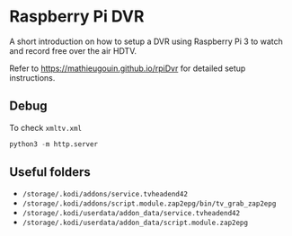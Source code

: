 # Raspberry Pi DVR

A short introduction on how to setup a DVR using Raspberry Pi 3 to watch and record free over the air HDTV.

Refer to https://mathieugouin.github.io/rpiDvr for detailed setup instructions.

## Debug

To check `xmltv.xml`

```py
python3 -m http.server
```

## Useful folders

* `/storage/.kodi/addons/service.tvheadend42`
* `/storage/.kodi/addons/script.module.zap2epg/bin/tv_grab_zap2epg`
* `/storage/.kodi/userdata/addon_data/service.tvheadend42`
* `/storage/.kodi/userdata/addon_data/script.module.zap2epg`

